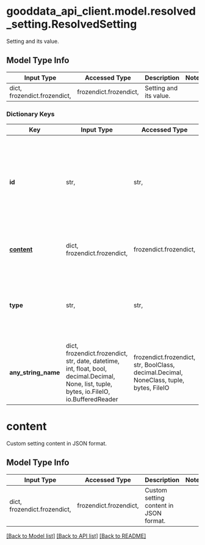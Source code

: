 # gooddata_api_client.model.resolved_setting.ResolvedSetting

Setting and its value.

## Model Type Info
Input Type | Accessed Type | Description | Notes
------------ | ------------- | ------------- | -------------
dict, frozendict.frozendict,  | frozendict.frozendict,  | Setting and its value. | 

### Dictionary Keys
Key | Input Type | Accessed Type | Description | Notes
------------ | ------------- | ------------- | ------------- | -------------
**id** | str,  | str,  | Setting ID. Formerly used to identify a type of a particular setting, going to be removed in a favor of setting&#x27;s type. | 
**[content](#content)** | dict, frozendict.frozendict,  | frozendict.frozendict,  | Custom setting content in JSON format. | [optional] 
**type** | str,  | str,  | Type of the setting. | [optional] must be one of ["TIMEZONE", "ACTIVE_THEME", "ACTIVE_COLOR_PALETTE", "WHITE_LABELING", "LOCALE", "FORMAT_LOCALE", "MAPBOX_TOKEN", "WEEK_START", ] 
**any_string_name** | dict, frozendict.frozendict, str, date, datetime, int, float, bool, decimal.Decimal, None, list, tuple, bytes, io.FileIO, io.BufferedReader | frozendict.frozendict, str, BoolClass, decimal.Decimal, NoneClass, tuple, bytes, FileIO | any string name can be used but the value must be the correct type | [optional]

# content

Custom setting content in JSON format.

## Model Type Info
Input Type | Accessed Type | Description | Notes
------------ | ------------- | ------------- | -------------
dict, frozendict.frozendict,  | frozendict.frozendict,  | Custom setting content in JSON format. | 

[[Back to Model list]](../../README.md#documentation-for-models) [[Back to API list]](../../README.md#documentation-for-api-endpoints) [[Back to README]](../../README.md)

